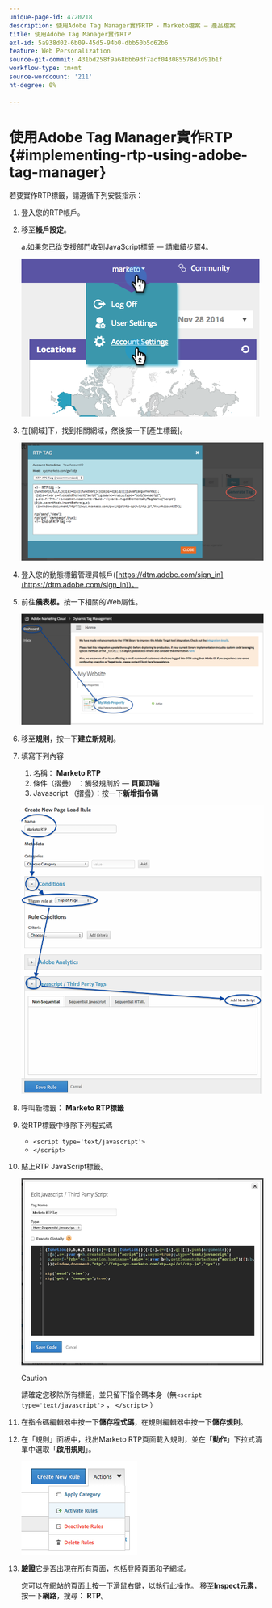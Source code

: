 ```yaml
---
unique-page-id: 4720218
description: 使用Adobe Tag Manager實作RTP - Marketo檔案 — 產品檔案
title: 使用Adobe Tag Manager實作RTP
exl-id: 5a938d02-6b09-45d5-94b0-dbb50b5d62b6
feature: Web Personalization
source-git-commit: 431bd258f9a68bbb9df7acf043085578d3d91b1f
workflow-type: tm+mt
source-wordcount: '211'
ht-degree: 0%

---
```


# 使用Adobe Tag Manager實作RTP {#implementing-rtp-using-adobe-tag-manager}

若要實作RTP標籤，請遵循下列安裝指示：

1. 登入您的RTP帳戶。

1. 移至&#x200B;**帳戶設定**。

   a.如果您已從支援部門收到JavaScript標籤 — 請繼續步驟4。

   ![](assets/image2014-11-30-15-3a19-3a21-4.png)

1. 在[網域]下，找到相關網域，然後按一下[產生標籤]。**&#x200B;**

   ![](assets/image2014-11-30-15-3a20-3a17-4.png)

1. 登入您的動態標籤管理員帳戶([https://dtm.adobe.com/sign_in](https://dtm.adobe.com/sign_in))。

1. 前往&#x200B;**儀表板。**&#x200B;按一下相關的Web屬性。

   ![](assets/image2014-12-3-17-3a58-3a17.png)

1. 移至&#x200B;**規則**，按一下&#x200B;**建立新規則**。

1. 填寫下列內容

   1. 名稱： **Marketo RTP**
   1. 條件（摺疊） ：觸發規則於 — **頁面頂端**
   1. Javascript （摺疊）：按一下&#x200B;**新增指令碼**

   ![](assets/image2014-12-3-17-3a59-3a40.png)

1. 呼叫新標籤： **Marketo RTP標籤**

1. 從RTP標籤中移除下列程式碼

   * `<script type='text/javascript'>`
   * `</script>`

1. 貼上RTP JavaScript標籤。

   ![](assets/image2014-12-3-18-3a3-3a45.png)

   >[!CAUTION]
   >
   >請確定您移除所有標籤，並只留下指令碼本身（無`<script type='text/javascript'>` ， `</script>` ）

1. 在指令碼編輯器中按一下&#x200B;**儲存程式碼**，在規則編輯器中按一下&#x200B;**儲存規則**。

1. 在「規則」面板中，找出Marketo RTP頁面載入規則，並在「**動作**」下拉式清單中選取「**啟用規則**」。

   ![](assets/image2014-12-3-18-3a4-3a14.png)

1. **驗證**&#x200B;它是否出現在所有頁面，包括登陸頁面和子網域。

   您可以在網站的頁面上按一下滑鼠右鍵，以執行此操作。 移至&#x200B;**Inspect元素**，按一下&#x200B;**網路**，搜尋： **RTP**。
